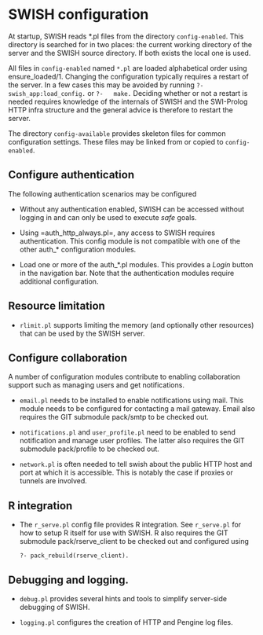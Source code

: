 # SWISH configuration

At startup, SWISH reads *.pl files  from the directory `config-enabled`.
This directory is searched  for  in   two  places:  the  current working
directory of the server and the SWISH   source directory. If both exists
the local one is used.

All files in `config-enabled`  named   ``*.pl``  are loaded alphabetical
order  using  ensure_loaded/1.  Changing   the  configuration  typically
requires a restart of the server. In a  few cases this may be avoided by
running `?- swish_app:load_config.` or `?-   make.`  Deciding whether or
not a restart is needed requires knowledge of the internals of SWISH and
the SWI-Prolog HTTP infra structure and  the general advice is therefore
to restart the server.

The directory `config-available` provides  skeleton   files  for  common
configuration settings. These files may  be   linked  from  or copied to
`config-enabled`.

## Configure authentication

The following authentication scenarios may be configured

  - Without any authentication enabled, SWISH can be accessed without
    logging in and can only be used to execute _safe_ goals.

  - Using =auth_http_always.pl=, any access to SWISH requires
    authentication.  This config module is not compatible with one
    of the other auth_* configuration modules.

  - Load one or more of the auth_*.pl modules. This provides a *Login*
    button in the navigation bar.  Note that the authentication
    modules require additional configuration.


## Resource limitation

  - `rlimit.pl` supports limiting the memory (and optionally other
    resources) that can be used by the SWISH server.


## Configure collaboration

A number of configuration modules contribute to enabling collaboration
support such as managing users and get notifications.

  - `email.pl` needs to be installed to enable notifications using
    mail.  This module needs to be configured for contacting a mail
    gateway. Email also requires the GIT submodule pack/smtp to be
    checked out.

  - `notifications.pl` and `user_profile.pl` need to be enabled to
    send notification and manage user profiles.  The latter also
    requires the GIT submodule pack/profile to be checked out.

  - `network.pl` is often needed to tell swish about the public
    HTTP host and port at which it is accessible.  This is notably
    the case if proxies or tunnels are involved.

## R integration

  - The `r_serve.pl` config file provides R integration.  See
    `r_serve.pl` for how to setup R itself for use with SWISH.
    R also requires the GIT submodule pack/rserve_client to be
    checked out and configured using

	```
	?- pack_rebuild(rserve_client).
	```

## Debugging and logging.

  - `debug.pl` provides several hints and tools to simplify
    server-side debugging of SWISH.

  - `logging.pl` configures the creation of HTTP and Pengine log
    files.

